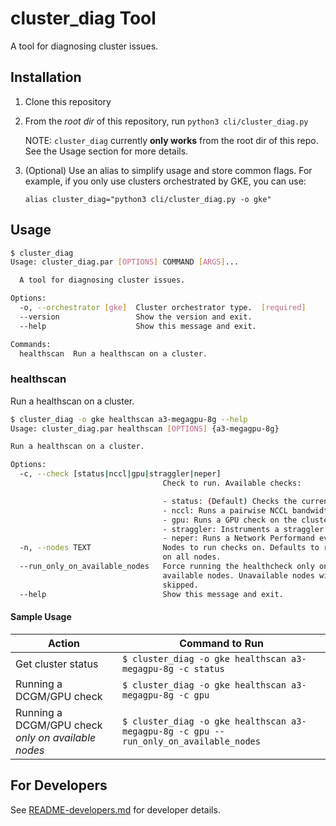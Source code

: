 # cluster_diag Tool

A tool for diagnosing cluster issues.

## Installation

1. Clone this repository
2. From the _root dir_ of this repository, run `python3 cli/cluster_diag.py`

    NOTE: `cluster_diag` currently __only works__ from the root dir of this
          repo. See the Usage section for more details.

3. (Optional) Use an alias to simplify usage and store common flags.
    For example, if you only use clusters orchestrated by GKE, you can use:

    `alias cluster_diag="python3 cli/cluster_diag.py -o gke"`

## Usage

```bash
$ cluster_diag
Usage: cluster_diag.par [OPTIONS] COMMAND [ARGS]...

  A tool for diagnosing cluster issues.

Options:
  -o, --orchestrator [gke]  Cluster orchestrator type.  [required]
  --version                 Show the version and exit.
  --help                    Show this message and exit.

Commands:
  healthscan  Run a healthscan on a cluster.
```

### healthscan
Run a healthscan on a cluster.

```bash
$ cluster_diag -o gke healthscan a3-megagpu-8g --help
Usage: cluster_diag.par healthscan [OPTIONS] {a3-megagpu-8g}

Run a healthscan on a cluster.

Options:
  -c, --check [status|nccl|gpu|straggler|neper]
                                  Check to run. Available checks:

                                  - status: (Default) Checks the current healthscan status of the cluster.
                                  - nccl: Runs a pairwise NCCL bandwidth test on the cluster.
                                  - gpu: Runs a GPU check on the cluster.
                                  - straggler: Instruments a straggler check on the cluster.
                                  - neper: Runs a Network Performand eval on the cluster.
  -n, --nodes TEXT                Nodes to run checks on. Defaults to running
                                  on all nodes.
  --run_only_on_available_nodes   Force running the healthcheck only on
                                  available nodes. Unavailable nodes will be
                                  skipped.
  --help                          Show this message and exit.
```

#### Sample Usage

|Action                                            |Command to Run                                                                           |
|--------------------------------------------------|-----------------------------------------------------------------------------------------|
|Get cluster status                                |`$ cluster_diag -o gke healthscan a3-megagpu-8g -c status`                             |
|Running a DCGM/GPU check                          |`$ cluster_diag -o gke healthscan a3-megagpu-8g -c gpu`                                |
|Running a DCGM/GPU check _only on available nodes_|`$ cluster_diag -o gke healthscan a3-megagpu-8g -c gpu --run_only_on_available_nodes`|

## For Developers

See
[README-developers.md](https://github.com/GoogleCloudPlatform/cluster-health-scanner/tree/main/deploy/README-developers.md)
for developer details.